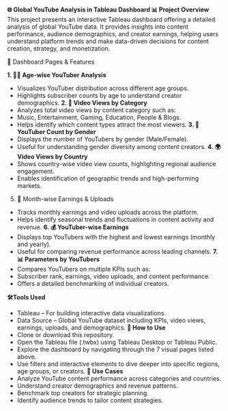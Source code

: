 **🌐 Global YouTube Analysis in Tableau Dashboard
📊 Project Overview**
This project presents an interactive Tableau dashboard offering a detailed analysis of global YouTube data. It provides insights into content performance, audience demographics, and creator earnings, helping users understand platform trends and make data-driven decisions for content creation, strategy, and monetization.

📁 Dashboard Pages & Features

**1. 🧑‍💻 Age-wise YouTuber Analysis**
* Visualizes YouTuber distribution across different age groups.
* Highlights subscriber counts by age to understand creator demographics.
**2. 🎥 Video Views by Category**
* Analyzes total video views by content category such as:
* Music, Entertainment, Gaming, Education, People & Blogs.
* Helps identify which content types attract the most viewers.
**3. 🚻 YouTuber Count by Gender**
* Displays the number of YouTubers by gender (Male/Female).
* Useful for understanding gender diversity among content creators.
**4. 🌍 Video Views by Country**
* Shows country-wise video view counts, highlighting regional audience engagement.
* Enables identification of geographic trends and high-performing markets.
5. 📆 Month-wise Earnings & Uploads
* Tracks monthly earnings and video uploads across the platform.
* Helps identify seasonal trends and fluctuations in content activity and revenue.
**6. 💰 YouTuber-wise Earnings**
* Displays top YouTubers with the highest and lowest earnings (monthly and yearly).
* Useful for comparing revenue performance across leading channels.
**7. 📊 Parameters by YouTubers**
* Compares YouTubers on multiple KPIs such as:
* Subscriber rank, earnings, video uploads, and content performance.
* Offers a detailed benchmarking of individual creators.


**🛠️Tools Used**
* Tableau – For building interactive data visualizations.
* Data Source – Global YouTube dataset including KPIs, video views, earnings, uploads, and demographics.
**🚀 How to Use**
* Clone or download this repository.
* Open the Tableau file (.twbx) using Tableau Desktop or Tableau Public.
* Explore the dashboard by navigating through the 7 visual pages listed above.
* Use filters and interactive elements to dive deeper into specific regions, age groups, or creators.
**📌 Use Cases**
* Analyze YouTube content performance across categories and countries.
* Understand creator demographics and revenue patterns.
* Benchmark top creators for strategic planning.
* Identify audience trends to tailor content strategies.
